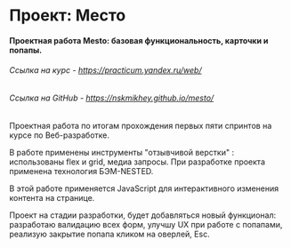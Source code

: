 # Проект: Место

#### Проектная работа Mesto: базовая функциональность, карточки и попапы.
###### Ссылка на курс - https://practicum.yandex.ru/web/
###### Cсылка на GitHub - https://nskmikhey.github.io/mesto/

  Проектная работа по итогам прохождения первых пяти спринтов на курсе по Веб-разработке.

  В работе применены инструменты "отзывчивой верстки" : использованы flex и grid, медиа запросы. При разработке проекта применена технология БЭМ-NESTED.

  В этой работе применяется JavaScript для интерактивного изменения контента на странице.

  Проект на стадии разработки, будет добавляться новый функционал:
  разработаю валидацию всех форм,
  улучшу UX при работе с попапами,
  реализую закрытие попапа кликом на оверлей, Esc.
